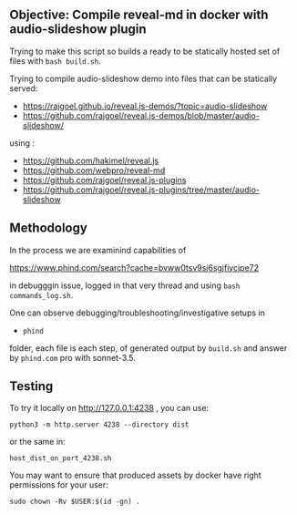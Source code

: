 
## Objective: Compile reveal-md in docker with audio-slideshow plugin

Trying to make this script so builds a ready to be statically hosted set of files
with `bash build.sh`.

Trying to compile audio-slideshow demo into files that can be statically served:

* https://rajgoel.github.io/reveal.js-demos/?topic=audio-slideshow
* https://github.com/rajgoel/reveal.js-demos/blob/master/audio-slideshow/

using :

* https://github.com/hakimel/reveal.js
* https://github.com/webpro/reveal-md
* https://github.com/rajgoel/reveal.js-plugins
* https://github.com/rajgoel/reveal.js-plugins/tree/master/audio-slideshow


## Methodology

In the process we are examinind capabilities of  

https://www.phind.com/search?cache=bvww0tsv9sj6sgjfiycjpe72

in debugggin issue, logged in that very thread and using  `bash commands_log.sh`.

One can observe debugging/troubleshooting/investigative setups in 

* `phind`

folder, each file is each step, of generated output by `build.sh` and answer by `phind.com` pro with sonnet-3.5.

## Testing

To try it locally on <http://127.0.0.1:4238> , you can use:

```
python3 -m http.server 4238 --directory dist
```

or the same in:

```
host_dist_on_port_4238.sh
```

You may want to ensure that produced assets by docker have right permissions for your user:

```
sudo chown -Rv $USER:$(id -gn) .
```

